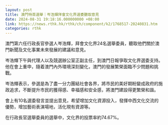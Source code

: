 ```yaml
---
layout: post
title: 澳門特首選舉｜岑浩輝拜會文化界選委聽取意見
date: 2024-08-31 19:18:16.000000000 +08:00
link: https://news.rthk.hk/rthk/ch/component/k2/1768517-20240831.htm
categories: rthk
---
```


澳門第六任行政長官參選人岑浩輝，拜會文化界24名選舉委員，聽取他們關於澳門新聞及文化事業未來發展的建議和意見。

岑浩輝下午與代理人以及競選辦公室正副主任，到澳門日報爭取文化界選委支持。他在會上重申，隨着澳門內外環境深刻變化，澳門的發展繁榮面臨不少問題和挑戰。

岑浩輝表示，參選是為了盡一分力團結社會各界，將市民的美好期盼變成政府的施政追求，不斷提升市民的獲得感、幸福感和安全感，將澳門建設得更繁榮和諧。

會上有10名選委發言並提出意見，希望增加文化資源投入，發揮中西文化交流的優勢，增加藝術表演場地，活化現有資源等。

在行政長官選舉委員的選舉中，文化界的投票率約74.67%。
